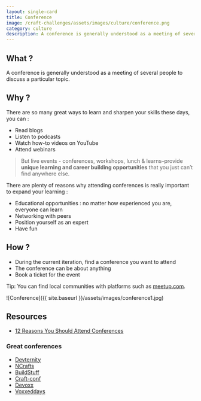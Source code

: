 ```yaml
---
layout: single-card
title: Conference
image: /craft-challenges/assets/images/culture/conference.png
category: culture
description: A conference is generally understood as a meeting of several people to discuss a particular topic.
---
```



## What ?
A conference is generally understood as a meeting of several people to discuss a particular topic.

## Why ?
There are so many great ways to learn and sharpen your skills these days, you can :
* Read blogs
* Listen to podcasts
* Watch how-to videos on YouTube
* Attend webinars

>  But live events - conferences, workshops, lunch & learns–provide **unique learning and career building opportunities** that you just can’t find anywhere else.

There are plenty of reasons why attending conferences is really important to expand your learning :
* Educational opportunities : no matter how experienced you are, everyone can learn
* Networking with peers
* Position yourself as an expert
* Have fun

## How ?
* During the current iteration, find a conference you want to attend
* The conference can be about anything
* Book a ticket for the event

Tip: You can find local communities with platforms such as [meetup.com](https://www.meetup.com).

![Conference]({{ site.baseurl }}/assets/images/conference1.jpg)  

## Resources
* [12 Reasons You Should Attend Conferences](https://www.takeflyte.com/reasons-to-attend-conferences)

### Great conferences
- [Devternity](https://devternity.com/)
- [NCrafts](https://ncrafts.io/)
- [BuildStuff](http://buildstuff.lt/)
- [Craft-conf](https://craft-conf.com/)
- [Devoxx](https://devoxx.com/)
- [Voxxeddays](https://voxxeddays.com/)
